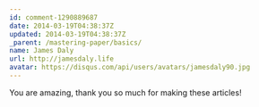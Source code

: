 ```yaml
---
id: comment-1290889687
date: 2014-03-19T04:38:37Z
updated: 2014-03-19T04:38:37Z
_parent: /mastering-paper/basics/
name: James Daly
url: http://jamesdaly.life
avatar: https://disqus.com/api/users/avatars/jamesdaly90.jpg
---
```


You are amazing, thank you so much for making these articles!
